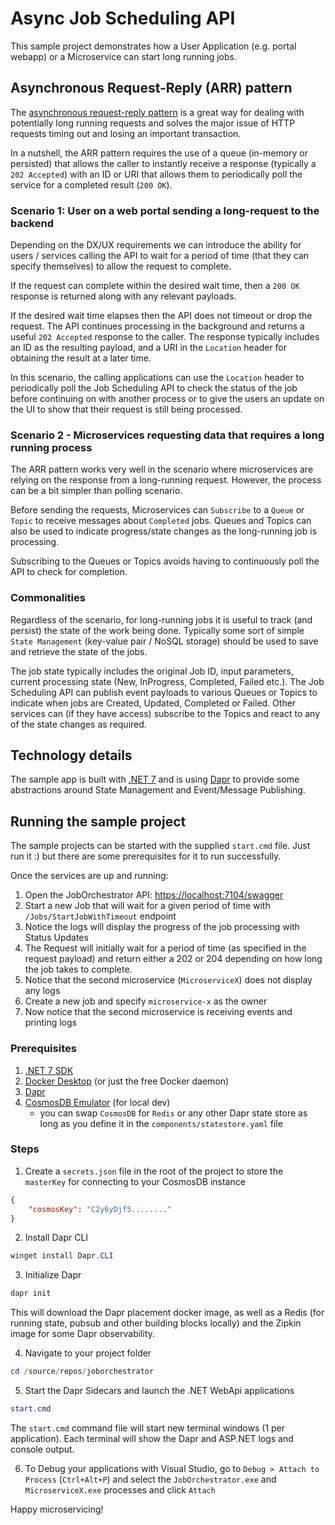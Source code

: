 # Async Job Scheduling API

This sample project demonstrates how a User Application (e.g. portal webapp) or a Microservice can start long running jobs.

## Asynchronous Request-Reply (ARR) pattern

The [asynchronous request-reply pattern](https://learn.microsoft.com/en-us/azure/architecture/patterns/async-request-reply) is a great way for dealing with potentially long running requests and solves the major issue of HTTP requests timing out and losing an important transaction.

In a nutshell, the ARR pattern requires the use of a queue (in-memory or persisted) that allows the caller to instantly receive a response (typically a `202 Accepted`) with an ID or URI that allows them to periodically poll the service for a completed result (`200 OK`).

### Scenario 1: User on a web portal sending a long-request to the backend

Depending on the DX/UX requirements we can introduce the ability for users / services calling the API to wait for a period of time (that they can specify themselves) to allow the request to complete.

If the request can complete within the desired wait time, then a `200 OK` response is returned along with any relevant payloads.

If the desired wait time elapses then the API does not timeout or drop the request. The API continues processing in the background and returns a useful `202 Accepted` response to the caller. The response typically includes an ID as the resulting payload, and a URI in the `Location` header for obtaining the result at a later time.

In this scenario, the calling applications can use the `Location` header to periodically poll the Job Scheduling API to check the status of the job before continuing on with another process or to give the users an update on the UI to show that their request is still being processed.

### Scenario 2 - Microservices requesting data that requires a long running process

The ARR pattern works very well in the scenario where microservices are relying on the response from a long-running request. However, the process can be a bit simpler than polling scenario.

Before sending the requests, Microservices can `Subscribe` to a `Queue` or `Topic` to receive messages about `Completed` jobs. Queues and Topics can also be used to indicate progress/state changes as the long-running job is processing.

Subscribing to the Queues or Topics avoids having to continuously poll the API to check for completion.

### Commonalities

Regardless of the scenario, for long-running jobs it is useful to track (and persist) the state of the work being done. Typically some sort of simple `State Management` (key-value pair / NoSQL storage) should be used to save and retrieve the state of the jobs.

The job state typically includes the original Job ID, input parameters, current processing state (New, InProgress, Completed, Failed etc.). The Job Scheduling API can publish event payloads to various Queues or Topics to indicate when jobs are Created, Updated, Completed or Failed. Other services can (if they have access) subscribe to the Topics and react to any of the state changes as required.

## Technology details

The sample app is built with [.NET 7](https://dotnet.microsoft.com/en-us/download/dotnet) and is using [Dapr](https://dapr.io) to provide some abstractions around State Management and Event/Message Publishing.

## Running the sample project

The sample projects can be started with the supplied `start.cmd` file. Just run it :) but there are some prerequisites for it to run successfully.

Once the services are up and running:

1. Open the JobOrchestrator API: [https://localhost:7104/swagger](https://localhost:7104/swagger)
2. Start a new Job that will wait for a given period of time with `/Jobs/StartJobWithTimeout` endpoint
3. Notice the logs will display the progress of the job processing with Status Updates
4. The Request will initially wait for a period of time (as specified in the request payload) and return either a 202 or 204 depending on how long the job takes to complete.
5. Notice that the second microservice (`MicroserviceX`) does not display any logs
6. Create a new job and specify `microservice-x` as the owner
7. Now notice that the second microservice is receiving events and printing logs

### Prerequisites

1. [.NET 7 SDK](https://dotnet.microsoft.com/en-us/download/dotnet)
2. [Docker Desktop](https://www.docker.com/products/docker-desktop/) (or just the free Docker daemon)
3. [Dapr](https://dapr.io)
4. [CosmosDB Emulator](https://learn.microsoft.com/en-us/azure/cosmos-db/local-emulator) (for local dev)
   - you can swap `CosmosDB` for `Redis` or any other Dapr state store as long as you define it in the `components/statestore.yaml` file

### Steps

1. Create a `secrets.json` file in the root of the project to store the `masterKey` for connecting to your CosmosDB instance

```json
{
    "cosmosKey": "C2y6yDjf5........"
}
```

2. Install Dapr CLI

```ps1
winget install Dapr.CLI
```

3. Initialize Dapr

```ps1
dapr init
```

This will download the Dapr placement docker image, as well as a Redis (for running state, pubsub and other building blocks locally) and the Zipkin image for some Dapr observability.

4. Navigate to your project folder

```ps1
cd /source/repos/joborchestrator
```

5. Start the Dapr Sidecars and launch the .NET WebApi applications

```ps1
start.cmd
```

The `start.cmd` command file will start new terminal windows (1 per application). Each terminal will show the Dapr and ASP.NET logs and console output.

6. To Debug your applications with Visual Studio, go to `Debug > Attach to Process` (`Ctrl+Alt+P`) and select the `JobOrchestrator.exe` and `MicroserviceX.exe` processes and click `Attach`

Happy microservicing!
